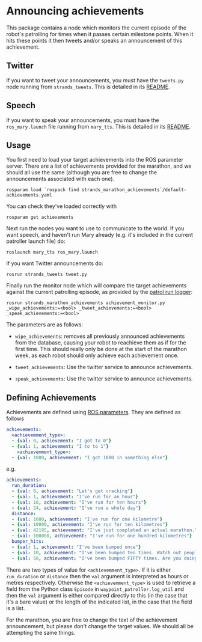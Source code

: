 # Announcing achievements

This package contains a node which monitors the current episode of the robot's patrolling for times when it passes certain milestone points. When it hits these points it then tweets and/or speaks an announcement of this achievement.

## Twitter

If you want to tweet your announcements, you must have the `tweets.py` node running from `strands_tweets`. This is detailed in its [README](https://github.com/strands-project/strands_utils/blob/master/strands_tweets/README.md).

## Speech

If you want to speak your announcements, you must have the `ros_mary.launch` file running from `mary_tts`. This is detailed in its [README](https://github.com/strands-project/strands_hri/blob/master/mary_tts/README.md).

## Usage

You first need to load your target achievements into the ROS parameter server. There are a list of achievements provided for the marathon, and we should all use the same (although you are free to change the announcements associated with each one).
```
rosparam load `rospack find strands_marathon_achievements`/default-achievements.yaml
```
You can check they've loaded correctly with
```
rosparam get achievements
```

Next run the nodes you want to use to communicate to the world. If you want speech, and haven't run Mary already (e.g. it's included in the current patroller launch file) do:
```
roslaunch mary_tts ros_mary.launch
```
If you want Twitter announcements do:
```
rosrun strands_tweets tweet.py
```
Finally run the monitor node which will compare the target achievements against the current patrolling episode, as provided by the [patrol run logger](https://github.com/strands-project/autonomous_patrolling/wiki/Patrol-Run-Logs):
```
rosrun strands_marathon_achievements achievement_monitor.py  _wipe_achievements:=<bool> _tweet_achievements:=<bool> _speak_achievements:=<bool>
```
The parameters are as follows:

 - `wipe_achievements`: removes all previously announced achievements from the database, causing your robot to reachieve them as if for the first time. This should really only be done at the start of the marathon week, as each robot should only achieve each achievement once.

- `tweet_achievements`: Use the twitter service to announce achievements.

- `speak_achievements`: Use the twitter service to announce achievements.


## Defining Achievements

Achievements are defined using [ROS parameters](http://wiki.ros.org/Parameter%20Server). They are defined as follows
```yaml
achievements:
  <achievemment_type>: 
  - {val: 0, achievement: "I got to 0"}
  - {val: 1, achievement: "I to to 1"}
    <achievemment_type>: 
  - {val: 1000, achievement: "I got 1000 in something else"}
```
e.g.
```yaml
achievements:
  run_duration: 
  - {val: 0, achievement: "Let's get cracking"}
  - {val: 1, achievement: "I've run for an hour"}
  - {val: 10, achievement: "I've run for ten hours"}
  - {val: 24, achievement: "I've run a whole day"}
  distance:
  - {val: 1000, achievement: "I've run for one kilometre"}
  - {val: 10000, achievement: "I've run for ten kilometres"}
  - {val: 42195, achievement: "I've just completed an actual marathon."}
  - {val: 100000, achievement: "I've run for one hundred kilometres"}
  bumper_hits:
  - {val: 1, achievement: "I've been bumped once"}
  - {val: 10, achievement: "I've been bumped ten times. Watch out people"}
  - {val: 50, achievement: "I've been bumped FIFTY times. Are you doing this on purpose"}
```
There are two types of value for `<achievemment_type>`. If it is either `run_duration` or `distance` then the `val` argument is interpreted as hours or metres respectively. Otherwise the `<achievemment_type>` is used to retrieve a field from the Python class `Episode` in `waypoint_patroller.log_util` and then the `val` argument is either compared directly to this (in the case that it's a bare value) or the length of the indicated list, in the case that the field is a list.

For the marathon, you are free to change the text of the achievement announcement, but please don't change the target values. We should all be attempting the same things.

